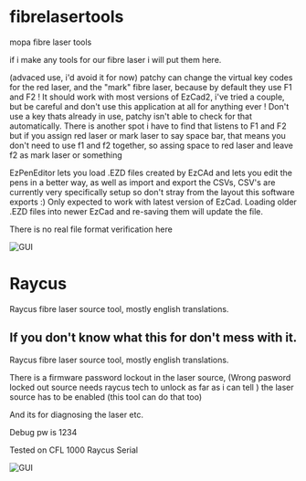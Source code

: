 # fibrelasertools
mopa fibre laser tools

if  i make any tools for our fibre laser i will put them here.


(advaced use, i'd avoid it for now) patchy can change the virtual key codes for the red laser, and the "mark" fibre laser, because by default they use F1 and F2 ! 
 It should work with most versions of EzCad2, i've tried a couple, but be careful and don't use this application at all for anything ever !
Don't use a key thats already in use, patchy isn't able to check for that automatically. There is another spot i have to find that listens to F1 and F2 but if you assign red laser or mark laser to say space bar, that means you don't need to use f1 and f2 together, so assing space to red laser and leave f2 as mark laser or something


EzPenEditor lets you load .EZD files created by EzCAd and lets you edit the pens in a better way, as well as import and export the CSVs, CSV's are currently very specifically setup so don't stray from the layout this software exports :)  Only expected to work with latest version of EzCad. Loading older .EZD files into newer EzCad and re-saving them will update the file. 

There is no real file format verification here

![GUI](https://i.imgur.com/C9a41fv.png)

# Raycus


Raycus fibre laser source tool, mostly english translations. 

## If you don't know what this for don't mess with it.

Raycus fibre laser source tool, mostly english translations. 


There is a firmware password lockout in the laser source, (Wrong pasword locked out source needs raycus tech to unlock as far as i can tell ) the laser source has to be enabled (this tool can do that too) 

And its for diagnosing the laser etc.

Debug pw is 1234

Tested on CFL 1000 Raycus Serial

![GUI](https://i.imgur.com/EYePdqA.png)


